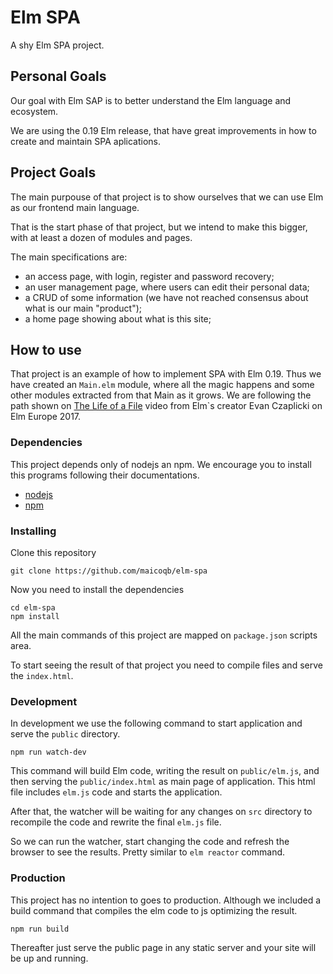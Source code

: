 # Elm SPA

A shy Elm SPA project.

## Personal Goals

Our goal with Elm SAP is to better understand the Elm language and ecosystem.

We are using the 0.19 Elm release, that have great improvements in how to create and maintain SPA aplications.

## Project Goals

The main purpouse of that project is to show ourselves that we can use Elm as our frontend main language.

That is the start phase of that project, but we intend to make this bigger, with at least a dozen of modules and pages.

The main specifications are:
 - an access page, with login, register and password recovery;
 - an user management page, where users can edit their personal data;
 - a CRUD of some information (we have not reached consensus about what is our main "product");
 - a home page showing about what is this site;

## How to use

That project is an example of how to implement SPA with Elm 0.19. Thus we have created an `Main.elm` module, where all the magic happens and some other modules extracted from that Main as it grows.
We are following the path shown on [The Life of a File](https://www.youtube.com/watch?v=XpDsk374LDE) video from Elm`s creator Evan Czaplicki on Elm Europe 2017.

### Dependencies

This project depends only of nodejs an npm. We encourage you to install this programs following their documentations.

- [nodejs](https://nodejs.org/en/download/)
- [npm](https://www.npmjs.com/get-npm)


### Installing

Clone this repository
```shell
git clone https://github.com/maicoqb/elm-spa
```

Now you need to install the dependencies
```shell
cd elm-spa
npm install
```

All the main commands of this project are mapped on `package.json` scripts area.

To start seeing the result of that project you need to compile files and serve the `index.html`.

### Development

In development we use the following command to start application and serve the `public` directory.
```shell
npm run watch-dev
```
This command will build Elm code, writing the result on `public/elm.js`, and then serving the `public/index.html` as main page of application.
This html file includes `elm.js` code and starts the application.

After that, the watcher will be waiting for any changes on `src` directory to recompile the code and rewrite the final `elm.js` file.

So we can run the watcher, start changing the code and refresh the browser to see the results. Pretty similar to `elm reactor` command.

### Production

This project has no intention to goes to production. Although we included a build command that compiles the elm code to js optimizing the result.
```shell
npm run build
```

Thereafter just serve the public page in any static server and your site will be up and running.
